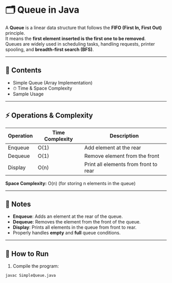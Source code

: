 # 🗂 Queue in Java

A **Queue** is a linear data structure that follows the **FIFO (First In, First Out)** principle.  
It means the **first element inserted is the first one to be removed**.  
Queues are widely used in scheduling tasks, handling requests, printer spooling, and **breadth-first search (BFS)**.

---

## 📌 Contents
- Simple Queue (Array Implementation)  
- ⏱ Time & Space Complexity  
- Sample Usage  

---

## ⚡ Operations & Complexity

| Operation | Time Complexity | Description |
|-----------|----------------|-------------|
| Enqueue   | O(1)           | Add element at the rear |
| Dequeue   | O(1)           | Remove element from the front |
| Display   | O(n)           | Print all elements from front to rear |

**Space Complexity:** O(n) (for storing n elements in the queue)

---

## 📝 Notes
- **Enqueue**: Adds an element at the rear of the queue.  
- **Dequeue**: Removes the element from the front of the queue.  
- **Display**: Prints all elements in the queue from front to rear.  
- Properly handles **empty** and **full** queue conditions.  

---

## 🚀 How to Run
1. Compile the program:
```bash
javac SimpleQueue.java
